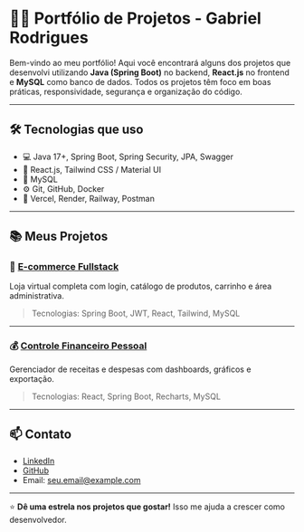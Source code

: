 # 👨‍💻 Portfólio de Projetos - Gabriel Rodrigues

Bem-vindo ao meu portfólio! Aqui você encontrará alguns dos projetos que desenvolvi utilizando **Java (Spring Boot)** no backend, **React.js** no frontend e **MySQL** como banco de dados. Todos os projetos têm foco em boas práticas, responsividade, segurança e organização do código.

---

## 🛠️ Tecnologias que uso

- 💻 Java 17+, Spring Boot, Spring Security, JPA, Swagger
- 🧠 React.js, Tailwind CSS / Material UI
- 🐬 MySQL
- ⚙️ Git, GitHub, Docker
- 🚀 Vercel, Render, Railway, Postman

---

## 📚 Meus Projetos

### 🛒 [E-commerce Fullstack](https://github.com/seuusuario/ecommerce-spring-react)
Loja virtual completa com login, catálogo de produtos, carrinho e área administrativa.

> Tecnologias: Spring Boot, JWT, React, Tailwind, MySQL

---

### 💰 [Controle Financeiro Pessoal](https://github.com/seuusuario/controle-financeiro)
Gerenciador de receitas e despesas com dashboards, gráficos e exportação.

> Tecnologias: React, Spring Boot, Recharts, MySQL

---

## 📫 Contato

- [LinkedIn](https://www.linkedin.com/in/gabriel-rodrigues-7b6912368)
- [GitHub](https://github.com/seuusuario)
- Email: seu.email@example.com

---

⭐ **Dê uma estrela nos projetos que gostar!** Isso me ajuda a crescer como desenvolvedor.
